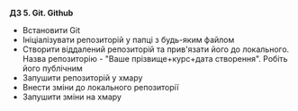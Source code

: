 **ДЗ 5. Git. Github**

* Встановити Git
* Ініціалізувати репозиторій у папці з будь-яким файлом
* Створити віддалений репозиторій та прив'язати його до локального. Назва репозиторію - "Ваше прізвище+курс+дата створення". Робіть його публічним
* Запушити репозиторій у хмару
* Внести зміни до локального репозиторії
* Запушити зміни на хмару